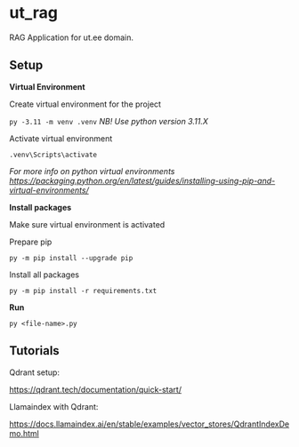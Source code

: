 # ut_rag

RAG Application for ut.ee domain.

## Setup

**Virtual Environment**

Create virtual environment for the project

`py -3.11 -m venv .venv` _NB! Use python version 3.11.X_

Activate virtual environment

`.venv\Scripts\activate`

_For more info on python virtual environments https://packaging.python.org/en/latest/guides/installing-using-pip-and-virtual-environments/_

**Install packages**

Make sure virtual environment is activated

Prepare pip

`py -m pip install --upgrade pip`

Install all packages

`py -m pip install -r requirements.txt`

**Run**

`py <file-name>.py`

## Tutorials

Qdrant setup:

https://qdrant.tech/documentation/quick-start/

Llamaindex with Qdrant:

https://docs.llamaindex.ai/en/stable/examples/vector_stores/QdrantIndexDemo.html
